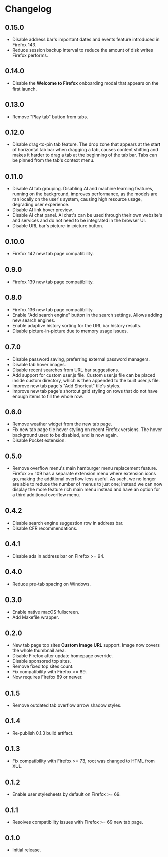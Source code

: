 # Changelog

## 0.15.0

* Disable address bar's important dates and events feature introduced in Firefox 143.
* Reduce session backup interval to reduce the amount of disk writes Firefox performs.

## 0.14.0

* Disable the **Welcome to Firefox** onboarding modal that appears on the first launch.

## 0.13.0

* Remove "Play tab" button from tabs.

## 0.12.0

* Disable drag-to-pin tab feature. The drop zone that appears at the start of horizontal tab bar when dragging a
  tab, causes content shifting and makes it harder to drag a tab at the beginning of the tab bar. Tabs can be pinned
  from the tab's context menu.

## 0.11.0

* Disable AI tab grouping. Disabling  AI and machine learning features, running on the background, improves performance,
  as the models are ran locally on the user's system, causing high resource usage, degrading user experience.
* Disable AI link hover preview.
* Disable AI chat panel. AI chat's can be used through their own website's and services and do not need to be integrated
  in the browser UI.
* Disable URL bar's picture-in-picture button.

## 0.10.0

* Firefox 142 new tab page compatibility.

## 0.9.0

* Firefox 139 new tab page compatibility.

## 0.8.0

* Firefox 136 new tab page compatibility.
* Enable "Add search engine" button in the search settings. Allows adding new search engines.
* Enable adaptive history sorting for the URL bar history results.
* Disable picture-in-picture due to memory usage issues.

## 0.7.0

* Disable password saving, preferring external password managers.
* Disable tab hover images.
* Disable recent searches from URL bar suggestions.
* Add support for custom user.js file. Custom user.js file can be placed inside custom directory, which
  is then appended to the built user.js file.
* Improve new tab page's "Add Shortcut" tile's styles.
* Improve new tab page's shortcut grid styling on rows that do not have enough items to fill the whole row.

## 0.6.0

* Remove weather widget from the new tab page.
* Fix new tab page tile hover styling on recent Firefox versions. The hover background used to be disabled, and
  is now again.
* Disable Pocket extension.

## 0.5.0

* Remove overflow menu's main hamburger menu replacement feature. Firefox >= 109 has a separate extension menu
  where extension icons go, making the additional overflow less useful. As such, we no longer are able to reduce
  the number of menus to just one; instead we can now display the more feature rich main menu instead and have an
  option for a third additional overflow menu.

## 0.4.2

* Disable search engine suggestion row in address bar.
* Disable CFR recommendations.

## 0.4.1

* Disable ads in address bar on Firefox >= 94.

## 0.4.0

* Reduce pre-tab spacing on Windows.

## 0.3.0

* Enable native macOS fullscreen.
* Add Makefile wrapper.

## 0.2.0

* New tab page top sites **Custom Image URL** support.
  Image now covers the whole thumbnail area.
* Disable Firefox after update homepage override.
* Disable sponsored top sites.
* Remove fixed top sites count.
* Fix compatibility with Firefox >= 89.
* Now requires Firefox 89 or newer.

## 0.1.5

* Remove outdated tab overflow arrow shadow styles.

## 0.1.4

* Re-publish 0.1.3 build artifact.

## 0.1.3

* Fix compatibility with Firefox >= 73, root was changed to HTML from XUL.

## 0.1.2

* Enable user stylesheets by default on Firefox >= 69.

## 0.1.1

* Resolves compatibility issues with Firefox >= 69 new tab page.

## 0.1.0

* Initial release.
